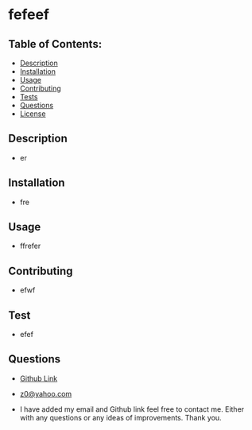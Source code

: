 
# fefeef

## Table of Contents:
* <a href="#description">Description</a>
* <a href="#installation">Installation</a>
* <a href="#usage">Usage</a>
* <a href="#contributing">Contributing</a>
* <a href="#test">Tests</a>
* <a href="#questions">Questions</a>
* <a href="#license">License</a>
   
## Description
* er
    
    
 
## Installation
* fre
    
 
## Usage
* ffrefer
    
 
## Contributing
* efwf
  
    
 
## Test
* efef
    
 
## Questions
* <a class href="https://github.com/zaira222">Github Link</a>


* z0@yahoo.com
* I have added my email and Github link feel free to contact me. Either with 
any questions or any ideas of improvements. Thank you.
